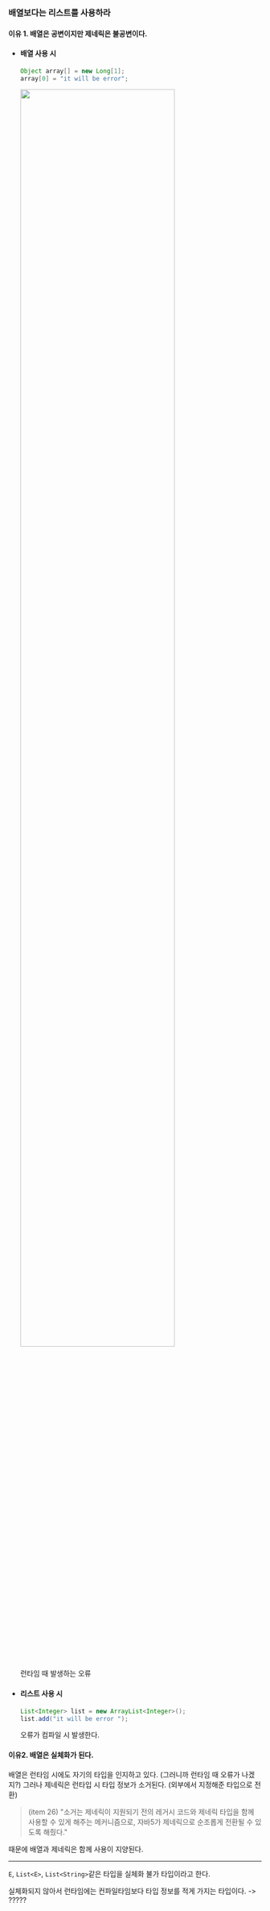 ### 배열보다는 리스트를 사용하라

#### 이유 1.  배열은 공변이지만 제네릭은 불공변이다. 

- #### 배열 사용 시

    ````java
    Object array[] = new Long[1];
    array[0] = "it will be error";
    ````
    <img width="80%" src="https://user-images.githubusercontent.com/39649034/161379251-e0668850-13ae-4c5a-a7e9-e9a3a66625d6.png">

    런타임 때 발생하는 오류 

- #### 리스트 사용 시
    ````java
    List<Integer> list = new ArrayList<Integer>();
    list.add("it will be error ");
    ````
    오류가 컴파일 시 발생한다. 

#### 이유2. 배열은 실체화가 된다.  
배열은 런타임 시에도 자기의 타입을 인지하고 있다. (그러니까 런타임 때 오류가 나겠지?)
그러나 제네릭은 런타입 시 타입 정보가 소거된다. (외부에서 지정해준 타입으로 전환)
> (item 26) "소거는 제네릭이 지원되기 전의 레거시 코드와 제네릭 타입을 함께 사용할 수 있게 해주는
> 메커니즘으로, 자바5가 제네릭으로 순조롭게 전환될 수 있도록 해줬다."

때문에 배열과 제네릭은 함께 사용이 지양된다.

<hr>

`E`, `List<E>`, `List<String>`같은 타입을 실체화 불가 타입이라고 한다.   

실체화되지 않아서 런타임에는 컨파일타임보다 타입 정보를 적게 가지는 타입이다. -> ?????
